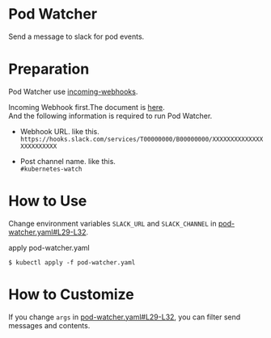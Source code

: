 # Pod Watcher

 Send a message to slack for pod events.

# Preparation

Pod Watcher use [incoming-webhooks](https://api.slack.com/incoming-webhooks).

Incoming Webhook first.The document is [here](https://api.slack.com/incoming-webhooks).<br>
And the following information is required to run Pod Watcher.

- Webhook URL. like this.<br> `https://hooks.slack.com/services/T00000000/B00000000/XXXXXXXXXXXXXXXXXXXXXXXX`

- Post channel name. like this.<br> `#kubernetes-watch`

 # How to Use

Change environment variables `SLACK_URL` and `SLACK_CHANNEL` in [pod-watcher.yaml#L29-L32](./pod-watcher.yaml#L29-L32).

apply pod-watcher.yaml

```
$ kubectl apply -f pod-watcher.yaml
```

# How to Customize

If you change `args` in [pod-watcher.yaml#L29-L32](./pod-watcher.yaml#L22-L26), you can filter send messages and contents.


